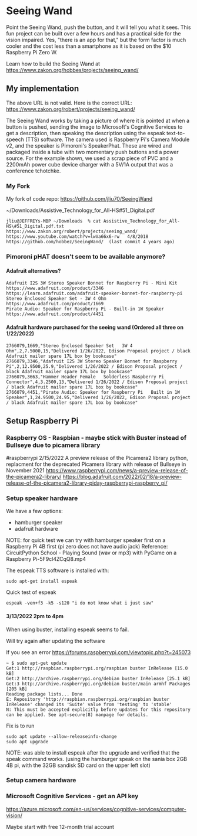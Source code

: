 # Seeing Wand

Point the Seeing Wand, push the button, and it will tell you what it sees. This fun project can be built over a few hours and has a practical side for the vision impaired. Yes, "there is an app for that," but the form factor is much cooler and the cost less than a smartphone as it is based on the $10 Raspberry Pi Zero W.

Learn how to build the Seeing Wand at https://www.zakon.org/hobbes/projects/seeing_wand/



## My implementation

The above URL is not valid.  Here is the correct URL:
https://www.zakon.org/robert/projects/seeing_wand/

The Seeing Wand works by taking a picture of where it is pointed at when a button is pushed, sending the image to Microsoft's Cognitive Services to get a description, then speaking the description using the espeak text-to-speech (TTS) software. The camera used is Raspberry Pi's Camera Module v2, and the speaker is Pimoroni's SpeakerPhat. These are wired and packaged inside a tube with two momentary push buttons and a power source. For the example shown, we used a scrap piece of PVC and a 2200mAh power cube device charger with a 5V/1A output that was a conference tchotchke.


### My Fork

My fork of code repo:  https://github.com/jliu70/SeeingWand




~/Downloads/Assistive_Technology_for_All-HS#51_Digital.pdf
```
jliu@JEFFREYs-MBP ~/Downloads  % cat Assistive_Technology_for_All-HS\#51_Digital.pdf.txt 
https://www.zakon.org/robert/projects/seeing_wand/
https://www.youtube.com/watch?v=lwVa66x6-rw   4/8/2018
https://github.com/hobbez/SeeingWand/  (last commit 4 years ago)
```

### Pimoroni pHAT doesn't seem to be available anymore?
#### Adafruit alternatives?  
```
Adafruit I2S 3W Stereo Speaker Bonnet for Raspberry Pi - Mini Kit
https://www.adafruit.com/product/3346
https://learn.adafruit.com/adafruit-speaker-bonnet-for-raspberry-pi
Stereo Enclosed Speaker Set - 3W 4 Ohm
https://www.adafruit.com/product/1669
Pirate Audio: Speaker for Raspberry Pi - Built-in 1W Speaker
https://www.adafruit.com/product/4451
```
#### Adafruit hardware purchased for the seeing wand (Ordered all three on 1/22/2022)
```
2766079,1669,"Stereo Enclosed Speaker Set   3W 4 Ohm",2,7.5000,15,"Delivered 1/26/2022, Edison Proposal project / black Adafruit mailer spare 17L box by bookcase"
2766079,3346,"Adafruit I2S 3W Stereo Speaker Bonnet for Raspberry Pi",2,12.9500,25.9,"Delivered 1/26/2022 / Edison Proposal project / black Adafruit mailer spare 17L box by bookcase"
2766079,3663,"Hammer Header Female   Solderless Raspberry Pi Connector",4,3.2500,13,"Delivered 1/26/2022 / Edison Proposal project / black Adafruit mailer spare 17L box by bookcase"
2766079,4451,"Pirate Audio: Speaker for Raspberry Pi   Built in 1W Speaker",1,24.9500,24.95,"Delivered 1/26/2022, Edison Proposal project / black Adafruit mailer spare 17L box by bookcase"
```


## Setup Raspberry Pi
 
### Raspberry OS - Raspbian  - maybe stick with Buster instead of Bullseye due to picamera library
#raspberrypi   2/15/2022   A preview release of the Picamera2 library python, replacment for the deprecated Picamera library with release of Bullseye in November 2021
https://www.raspberrypi.com/news/a-preview-release-of-the-picamera2-library/
https://blog.adafruit.com/2022/02/18/a-preview-release-of-the-picamera2-library-piday-raspberrypi-raspberry_pi/




### Setup speaker hardware 

We have a few options:
- hamburger speaker
- adafruit hardware

NOTE: for quick test we can try with hamburger speaker first on a Raspberry Pi 4B first (pi zero does not have audio jack)
Reference: CircuitPython School - Playing Sound (wav or mp3) with PyGame on a Raspberry Pi-5F9cl4ZCqQ8.mp4

The espeak TTS software is installed with:
```
sudo apt-get install espeak
```

Quick test of espeak
```
espeak -ven+f3 -k5 -s120 "i do not know what i just saw"
```

#### 3/13/2022 2pm to 4pm 
When using buster, installing espeak seems to fail.

Will try again after updating the software

If you see an error
https://forums.raspberrypi.com/viewtopic.php?t=245073
```
~ $ sudo apt-get update
Get:1 http://raspbian.raspberrypi.org/raspbian buster InRelease [15.0 kB]
Get:2 http://archive.raspberrypi.org/debian buster InRelease [25.1 kB]
Get:3 http://archive.raspberrypi.org/debian buster/main armhf Packages [205 kB]
Reading package lists... Done    
E: Repository 'http://raspbian.raspberrypi.org/raspbian buster InRelease' changed its 'Suite' value from 'testing' to 'stable'
N: This must be accepted explicitly before updates for this repository can be applied. See apt-secure(8) manpage for details.
```
Fix is to run 
```
sudo apt update --allow-releaseinfo-change
sudo apt upgrade
```
NOTE: was able to install espeak after the upgrade and verified that the speak command works. (using the hamburger speak on the sania box 2GB 4B pi, with the 32GB sandisk SD card on the upper left slot)


### Setup camera hardware 


### Microsoft Cognitive Services - get an API key
https://azure.microsoft.com/en-us/services/cognitive-services/computer-vision/

Maybe start with free 12-month trial account
